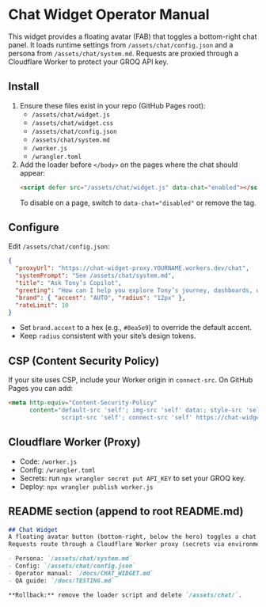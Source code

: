 # Chat Widget Operator Manual

This widget provides a floating avatar (FAB) that toggles a bottom-right chat panel.
It loads runtime settings from `/assets/chat/config.json` and a persona from `/assets/chat/system.md`.
Requests are proxied through a Cloudflare Worker to protect your GROQ API key.

## Install
1. Ensure these files exist in your repo (GitHub Pages root):
   - `/assets/chat/widget.js`
   - `/assets/chat/widget.css`
   - `/assets/chat/config.json`
   - `/assets/chat/system.md`
   - `/worker.js`
   - `/wrangler.toml`
2. Add the loader before `</body>` on the pages where the chat should appear:
   ```html
   <script defer src="/assets/chat/widget.js" data-chat="enabled"></script>
   ```
   To disable on a page, switch to `data-chat="disabled"` or remove the tag.

## Configure
Edit `/assets/chat/config.json`:
```json
{
  "proxyUrl": "https://chat-widget-proxy.YOURNAME.workers.dev/chat",
  "systemPrompt": "See /assets/chat/system.md",
  "title": "Ask Tony’s Copilot",
  "greeting": "How can I help you explore Tony’s journey, dashboards, or career?",
  "brand": { "accent": "AUTO", "radius": "12px" },
  "rateLimit": 10
}
```
- Set `brand.accent` to a hex (e.g., `#0ea5e9`) to override the default accent.
- Keep `radius` consistent with your site’s design tokens.

## CSP (Content Security Policy)
If your site uses CSP, include your Worker origin in `connect-src`. On GitHub Pages you can add:
```html
<meta http-equiv="Content-Security-Policy"
      content="default-src 'self'; img-src 'self' data:; style-src 'self' 'unsafe-inline';
               script-src 'self'; connect-src 'self' https://chat-widget-proxy.YOURNAME.workers.dev;">
```

## Cloudflare Worker (Proxy)
- Code: `/worker.js`
- Config: `/wrangler.toml`
- Secrets: run `npx wrangler secret put API_KEY` to set your GROQ key.
- Deploy: `npx wrangler publish worker.js`

## README section (append to root README.md)
```md
## Chat Widget
A floating avatar button (bottom-right, below the hero) toggles a chat panel.
Requests route through a Cloudflare Worker proxy (secrets via environment variables).

- Persona: `/assets/chat/system.md`
- Config: `/assets/chat/config.json`
- Operator manual: `/docs/CHAT_WIDGET.md`
- QA guide: `/docs/TESTING.md`

**Rollback:** remove the loader script and delete `/assets/chat/`.
```
